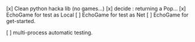 

[x] Clean python hacka lib (no games...)
[x] decide : returning a Pop...
[x] EchoGame for test as Local
[ ] EchoGame for test as Net
[ ] EchoGame for get-started.

[ ] multi-process automatic testing.